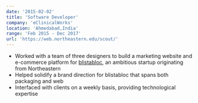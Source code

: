 ```yaml
---
date: '2015-02-02'
title: 'Software Developer'
company: 'eClinicalWorks'
location: 'Ahmedabad,India'
range: 'Feb 2015 - Dec 2017'
url: 'https://web.northeastern.edu/scout/'
---
```


- Worked with a team of three designers to build a marketing website and e-commerce platform for [blistabloc](https://blistabloc.com), an ambitious startup originating from Northeastern
- Helped solidify a brand direction for blistabloc that spans both packaging and web
- Interfaced with clients on a weekly basis, providing technological expertise
